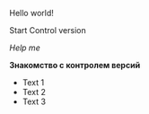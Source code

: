 Hello world!

Start Control version

*Help me*

**Знакомство с контролем версий**

* Text 1
* Text 2
* Text 3

